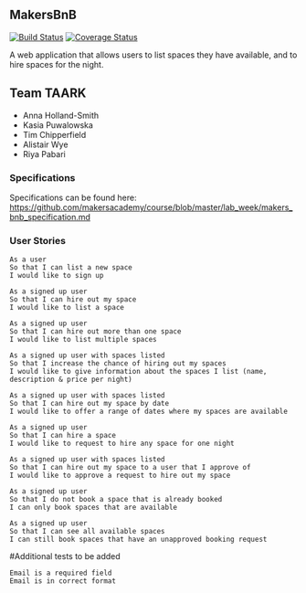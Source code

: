 ## MakersBnB

[![Build Status](https://travis-ci.org/riyapabari/MakersBnB.svg?branch=master)](https://travis-ci.org/riyapabari/MakersBnB) [![Coverage Status](https://coveralls.io/repos/github/riyapabari/MakersBnB/badge.svg?branch=master)](https://coveralls.io/github/riyapabari/MakersBnB?branch=master)

A web application that allows users to list spaces they have available, and to hire spaces for the night.

## Team TAARK
- Anna Holland-Smith
- Kasia Puwalowska
- Tim Chipperfield
- Alistair Wye
- Riya Pabari

### Specifications

Specifications can be found here: https://github.com/makersacademy/course/blob/master/lab_week/makers_bnb_specification.md

### User Stories

```
As a user
So that I can list a new space
I would like to sign up
```
```
As a signed up user
So that I can hire out my space
I would like to list a space
```
```
As a signed up user
So that I can hire out more than one space
I would like to list multiple spaces
```
```
As a signed up user with spaces listed
So that I increase the chance of hiring out my spaces
I would like to give information about the spaces I list (name, description & price per night)
```
```
As a signed up user with spaces listed
So that I can hire out my space by date
I would like to offer a range of dates where my spaces are available
```
```
As a signed up user
So that I can hire a space
I would like to request to hire any space for one night
```
```
As a signed up user with spaces listed
So that I can hire out my space to a user that I approve of
I would like to approve a request to hire out my space
```
```
As a signed up user
So that I do not book a space that is already booked
I can only book spaces that are available
```
```
As a signed up user
So that I can see all available spaces
I can still book spaces that have an unapproved booking request
```

#Additional tests to be added
```
Email is a required field
Email is in correct format
```
